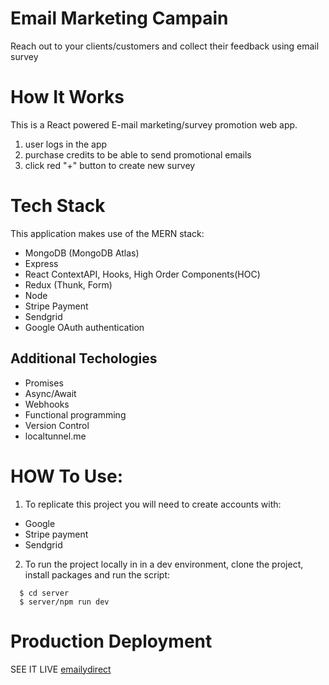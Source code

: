 # Email Marketing Campain

Reach out to your clients/customers and collect their feedback using email survey

# How It Works

This is a React powered E-mail marketing/survey promotion web app.

1. user logs in the app
2. purchase credits to be able to send promotional emails
3. click red "+" button to create new survey

# Tech Stack

This application makes use of the MERN stack:

- MongoDB (MongoDB Atlas)
- Express
- React ContextAPI, Hooks, High Order Components(HOC)
- Redux (Thunk, Form)
- Node
- Stripe Payment
- Sendgrid
- Google OAuth authentication

## Additional Techologies

- Promises
- Async/Await
- Webhooks
- Functional programming
- Version Control
- localtunnel.me

# HOW To Use:

1. To replicate this project you will need to create accounts with:

- Google
- Stripe payment
- Sendgrid

2. To run the project locally in in a dev environment, clone the project, install packages and run the script:

```shell
  $ cd server
  $ server/npm run dev
```

# Production Deployment

SEE IT LIVE [emailydirect](https://emailydirect.herokuapp.com/)

